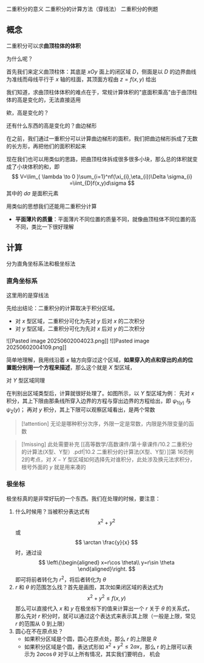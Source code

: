 二重积分的意义
二重积分的计算方法（穿线法）
二重积分的例题

## 概念

二重积分可以求**曲顶柱体的体积**

为什么呢？

首先我们来定义曲顶柱体：其底是 $xOy$ 面上的闭区域 $D$，侧面是以 $D$ 的边界曲线为准线而母线平行于 $x$ 轴的柱面，其顶面方程由 $z=f(x,y)$ 给出

我们知道，求曲顶柱体体积的难点在于，常规计算体积的"底面积乘高"由于曲顶柱体的高是变化的，无法直接适用

欸，高是变化的？

还有什么东西的高是变化的？曲边梯形

在之前，我们通过一重积分可以计算曲边梯形的面积，我们把曲边梯形拆成了无数的长方形，再把他们的面积积起来

现在我们也可以用类似的思路，把曲顶柱体拆成很多很多小块，那么总的体积就变成了小块体积的和，即
$$
V=\lim_{ \lambda \to 0 }\sum_{i=1}^nf(\xi_{i},\eta_{i})\Delta \sigma_{i} =\iint_{D}f(x,y)d\sigma
$$
其中的 $d\sigma$ 是面积元素

用类似的思想我们还能用二重积分计算
- **平面薄片的质量**：平面薄片不同位置的质量不同，就像曲顶柱体不同位置的高不同，类比一下很好理解

## 计算

分为直角坐标系法和极坐标法
### 直角坐标系

这里用的是穿线法

先给出结论：二重积分的计算取决于积分区域。
- 对 $x$ 型区域，二重积分可化为先对 $y$ 后对 $x$ 的二次积分
- 对 $y$ 型区域，二重积分可化为先对 $x$ 后对 $y$ 的二次积分

![[Pasted image 20250602004023.png]]
![[Pasted image 20250602004109.png]]

简单地理解，我用线沿着 $x$ 轴方向穿过这个区域，**如果穿入的点和穿出的点的位置能分别用一个方程来描述**，那么这个就是 $X$ 型区域，

对 $Y$ 型区域同理

在判别出区域类型后，计算就很好处理了。如图所示，以 $Y$ 型区域为例：
	先对 $x$ 积分，其上下限由那条线所穿入边界的方程与穿出边界的方程给出，即 $\psi_{1(y)}$ 与 $\psi_{2}(y)$；
	再对 $y$ 积分，其上下限可以观察区域看出，是两个常数

> [!attention]
> 无论是哪种积分次序，外限一定是常数，内限是外限变量的函数

> [!missing]
> 此处需要补充 [[高等数学/高数课件/第十章课件/10.2 二重积分的计算法(X型、Y型）.pdf|10.2 二重积分的计算法(X型、Y型）]]第 16页例 2的考点，对 $X-Y$ 型区域如何选择先对谁积分，此处涉及换元法求积分，根号外面的 $y$ 就是用来凑的

### 极坐标

极坐标真的是非常好玩的一个东西。我们在处理的时候，要注意：
1. 什么时候用？当被积分表达式有$$
x^2+y^2
$$ 或$$
\arctan \frac{y}{x}
$$ 时，通过设$$
\left\{\begin{aligned}
x=r\cos \theta\\
y=r\sin \theta
\end{aligned}\right.
$$ 即可将前者转化为 $r^2$，将后者转化为 $\theta$
2. $r$ 和 $\theta$ 的范围怎么找？首先是画图，其次如果闭区域的表达式为 $$
x^2+y^2\leq f(x,y)
$$ 那么可以直接代入 $x$ 和 $y$ 在极坐标下的值来计算出一个 $r$ 关于 $\theta$ 的关系式，那么先对 $r$ 积分时，就可以通过这个表达式来表示其上限（一般是上限，常见 $r$ 的范围从 0 到上限）
3. 圆心在不在原点处？
	- 如果积分区域是个圆，圆心在原点处，那么 $r$ 的上限是 $R$
	- 如果积分区域是个圆，表达式形如 $x^2+y^2 \leq 2ax$，那么 r 的上限可以表示为 $2a\cos \theta$ 
对于以上所有情况，其实我们要明白，
机会